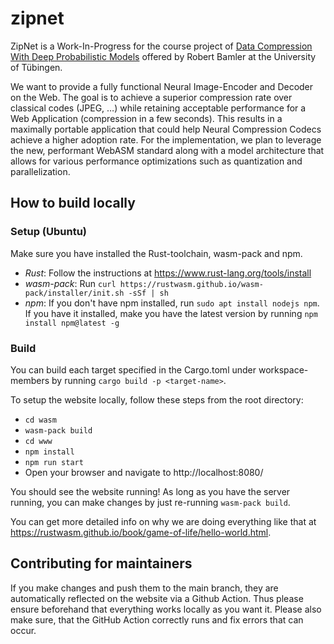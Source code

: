# zipnet
ZipNet is a Work-In-Progress for the course project of [Data Compression With Deep Probabilistic Models](https://robamler.github.io/teaching/compress21/) offered by Robert Bamler at the University of Tübingen.

We want to provide a fully functional Neural Image-Encoder and Decoder on the Web. The goal is to achieve a superior compression rate over classical codes (JPEG, …) while retaining acceptable performance for a Web Application (compression in a few seconds). This results in a maximally portable application that could help Neural Compression Codecs achieve a higher adoption rate. For the implementation, we plan to leverage the new, performant WebASM standard along with a model architecture that allows for various performance optimizations such as quantization and parallelization.

## How to build locally
### Setup (Ubuntu)
Make sure you have installed the Rust-toolchain, wasm-pack and npm.
- _Rust_: Follow the instructions at https://www.rust-lang.org/tools/install
- _wasm-pack_: Run `curl https://rustwasm.github.io/wasm-pack/installer/init.sh -sSf | sh `
- _npm_: If you don't have npm installed, run `sudo apt install nodejs npm`. If you have it installed, make you have the latest version by running `npm install npm@latest -g`

### Build
You can build each target specified in the Cargo.toml under workspace-members by running `cargo build -p <target-name>`. 

To setup the website locally, follow these steps from the root directory:
- `cd wasm`
- `wasm-pack build`
- `cd www`
- `npm install` 
- `npm run start`
- Open your browser and navigate to http://localhost:8080/

You should see the website running! As long as you have the server running, you can make changes by just re-running `wasm-pack build`.

You can get more detailed info on why we are doing everything like that at https://rustwasm.github.io/book/game-of-life/hello-world.html.

## Contributing for maintainers
If you make changes and push them to the main branch, they are automatically reflected on the website via a Github Action. Thus please ensure beforehand that everything works locally as you want it. Please also make sure, that the GitHub Action correctly runs and fix errors that can occur.
